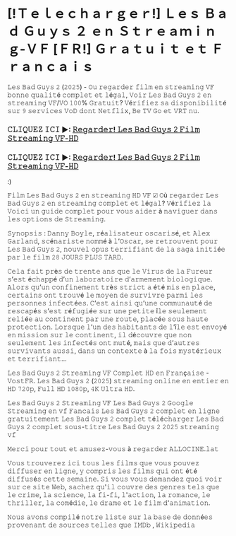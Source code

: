 # [!Ｔｅｌｅｃｈａｒｇｅｒ!] Ｌｅｓ Ｂａｄ Ｇｕｙｓ ２ ｅｎ Ｓｔｒｅａｍｉｎｇ-ＶＦ [ＦＲ!] Ｇｒａｔｕｉｔ ｅｔ Ｆｒａｎｃａｉｓ

𝙻𝚎𝚜 𝙱𝚊𝚍 𝙶𝚞𝚢𝚜 𝟸 (𝟸𝟶𝟸𝟻) - 𝙾𝚞 𝚛𝚎𝚐𝚊𝚛𝚍𝚎𝚛 𝚏𝚒𝚕𝚖 𝚎𝚗 𝚜𝚝𝚛𝚎𝚊𝚖𝚒𝚗𝚐 𝚅𝙵 𝚋𝚘𝚗𝚗𝚎 𝚚𝚞𝚊𝚕𝚒𝚝é 𝚌𝚘𝚖𝚙𝚕𝚎𝚝 𝚎𝚝 𝚕é𝚐𝚊𝚕, 𝚅𝚘𝚒𝚛 𝙻𝚎𝚜 𝙱𝚊𝚍 𝙶𝚞𝚢𝚜 𝟸 𝚎𝚗 𝚜𝚝𝚛𝚎𝚊𝚖𝚒𝚗𝚐 𝚅𝙵/𝚅𝙾 𝟷𝟶𝟶% 𝙶𝚛𝚊𝚝𝚞𝚒𝚝? 𝚅é𝚛𝚒𝚏𝚒𝚎𝚣 𝚜𝚊 𝚍𝚒𝚜𝚙𝚘𝚗𝚒𝚋𝚒𝚕𝚒𝚝é 𝚜𝚞𝚛 𝟿 𝚜𝚎𝚛𝚟𝚒𝚌𝚎𝚜 𝚅𝚘𝙳 𝚍𝚘𝚗𝚝 𝙽𝚎𝚝𝚏𝚕𝚒𝚡, 𝙱𝚎 𝚃𝚅 𝙶𝚘 𝚎𝚝 𝚅𝚁𝚃 𝚗𝚞.

### 𝙲𝙻𝙸𝚀𝚄𝙴𝚉 𝙸𝙲𝙸 ►: [𝚁𝚎𝚐𝚊𝚛𝚍𝚎𝚛! 𝙻𝚎𝚜 𝙱𝚊𝚍 𝙶𝚞𝚢𝚜 𝟸 𝙵𝚒𝚕𝚖 𝚂𝚝𝚛𝚎𝚊𝚖𝚒𝚗𝚐 𝚅𝙵-𝙷𝙳](https://t.co/kHIxnwHJuB)

### 𝙲𝙻𝙸𝚀𝚄𝙴𝚉 𝙸𝙲𝙸 ►: [𝚁𝚎𝚐𝚊𝚛𝚍𝚎𝚛! 𝙻𝚎𝚜 𝙱𝚊𝚍 𝙶𝚞𝚢𝚜 𝟸 𝙵𝚒𝚕𝚖 𝚂𝚝𝚛𝚎𝚊𝚖𝚒𝚗𝚐 𝚅𝙵-𝙷𝙳](https://t.co/kHIxnwHJuB)


:)

𝙵𝚒𝚕𝚖 𝙻𝚎𝚜 𝙱𝚊𝚍 𝙶𝚞𝚢𝚜 𝟸 𝚎𝚗 𝚜𝚝𝚛𝚎𝚊𝚖𝚒𝚗𝚐 𝙷𝙳 𝚅𝙵 ☑ 𝙾ù 𝚛𝚎𝚐𝚊𝚛𝚍𝚎𝚛 𝙻𝚎𝚜 𝙱𝚊𝚍 𝙶𝚞𝚢𝚜 𝟸 𝚎𝚗 𝚜𝚝𝚛𝚎𝚊𝚖𝚒𝚗𝚐 𝚌𝚘𝚖𝚙𝚕𝚎𝚝 𝚎𝚝 𝚕é𝚐𝚊𝚕? 𝚅é𝚛𝚒𝚏𝚒𝚎𝚣 𝚕𝚊 𝚅𝚘𝚒𝚌𝚒 𝚞𝚗 𝚐𝚞𝚒𝚍𝚎 𝚌𝚘𝚖𝚙𝚕𝚎𝚝 𝚙𝚘𝚞𝚛 𝚟𝚘𝚞𝚜 𝚊𝚒𝚍𝚎𝚛 à 𝚗𝚊𝚟𝚒𝚐𝚞𝚎𝚛 𝚍𝚊𝚗𝚜 𝚕𝚎𝚜 𝚘𝚙𝚝𝚒𝚘𝚗𝚜 𝚍𝚎 𝚂𝚝𝚛𝚎𝚊𝚖𝚒𝚗𝚐.

𝚂𝚢𝚗𝚘𝚙𝚜𝚒𝚜 : 𝙳𝚊𝚗𝚗𝚢 𝙱𝚘𝚢𝚕𝚎, 𝚛é𝚊𝚕𝚒𝚜𝚊𝚝𝚎𝚞𝚛 𝚘𝚜𝚌𝚊𝚛𝚒𝚜é, 𝚎𝚝 𝙰𝚕𝚎𝚡 𝙶𝚊𝚛𝚕𝚊𝚗𝚍, 𝚜𝚌é𝚗𝚊𝚛𝚒𝚜𝚝𝚎 𝚗𝚘𝚖𝚖é à 𝚕’𝙾𝚜𝚌𝚊𝚛, 𝚜𝚎 𝚛𝚎𝚝𝚛𝚘𝚞𝚟𝚎𝚗𝚝 𝚙𝚘𝚞𝚛 𝙻𝚎𝚜 𝙱𝚊𝚍 𝙶𝚞𝚢𝚜 𝟸, 𝚗𝚘𝚞𝚟𝚎𝚕 𝚘𝚙𝚞𝚜 𝚝𝚎𝚛𝚛𝚒𝚏𝚒𝚊𝚗𝚝 𝚍𝚎 𝚕𝚊 𝚜𝚊𝚐𝚊 𝚒𝚗𝚒𝚝𝚒é𝚎 𝚙𝚊𝚛 𝚕𝚎 𝚏𝚒𝚕𝚖 𝟸𝟾 𝙹𝙾𝚄𝚁𝚂 𝙿𝙻𝚄𝚂 𝚃𝙰𝚁𝙳.

𝙲𝚎𝚕𝚊 𝚏𝚊𝚒𝚝 𝚙𝚛è𝚜 𝚍𝚎 𝚝𝚛𝚎𝚗𝚝𝚎 𝚊𝚗𝚜 𝚚𝚞𝚎 𝚕𝚎 𝚅𝚒𝚛𝚞𝚜 𝚍𝚎 𝚕𝚊 𝙵𝚞𝚛𝚎𝚞𝚛 𝚜’𝚎𝚜𝚝 é𝚌𝚑𝚊𝚙𝚙é 𝚍’𝚞𝚗 𝚕𝚊𝚋𝚘𝚛𝚊𝚝𝚘𝚒𝚛𝚎 𝚍’𝚊𝚛𝚖𝚎𝚖𝚎𝚗𝚝 𝚋𝚒𝚘𝚕𝚘𝚐𝚒𝚚𝚞𝚎. 𝙰𝚕𝚘𝚛𝚜 𝚚𝚞’𝚞𝚗 𝚌𝚘𝚗𝚏𝚒𝚗𝚎𝚖𝚎𝚗𝚝 𝚝𝚛è𝚜 𝚜𝚝𝚛𝚒𝚌𝚝 𝚊 é𝚝é 𝚖𝚒𝚜 𝚎𝚗 𝚙𝚕𝚊𝚌𝚎, 𝚌𝚎𝚛𝚝𝚊𝚒𝚗𝚜 𝚘𝚗𝚝 𝚝𝚛𝚘𝚞𝚟é 𝚕𝚎 𝚖𝚘𝚢𝚎𝚗 𝚍𝚎 𝚜𝚞𝚛𝚟𝚒𝚟𝚛𝚎 𝚙𝚊𝚛𝚖𝚒 𝚕𝚎𝚜 𝚙𝚎𝚛𝚜𝚘𝚗𝚗𝚎𝚜 𝚒𝚗𝚏𝚎𝚌𝚝é𝚎𝚜. 𝙲’𝚎𝚜𝚝 𝚊𝚒𝚗𝚜𝚒 𝚚𝚞’𝚞𝚗𝚎 𝚌𝚘𝚖𝚖𝚞𝚗𝚊𝚞𝚝é 𝚍𝚎 𝚛𝚎𝚜𝚌𝚊𝚙é𝚜 𝚜’𝚎𝚜𝚝 𝚛é𝚏𝚞𝚐𝚒é𝚎 𝚜𝚞𝚛 𝚞𝚗𝚎 𝚙𝚎𝚝𝚒𝚝𝚎 î𝚕𝚎 𝚜𝚎𝚞𝚕𝚎𝚖𝚎𝚗𝚝 𝚛𝚎𝚕𝚒é𝚎 𝚊𝚞 𝚌𝚘𝚗𝚝𝚒𝚗𝚎𝚗𝚝 𝚙𝚊𝚛 𝚞𝚗𝚎 𝚛𝚘𝚞𝚝𝚎, 𝚙𝚕𝚊𝚌é𝚎 𝚜𝚘𝚞𝚜 𝚑𝚊𝚞𝚝𝚎 𝚙𝚛𝚘𝚝𝚎𝚌𝚝𝚒𝚘𝚗. 𝙻𝚘𝚛𝚜𝚚𝚞𝚎 𝚕’𝚞𝚗 𝚍𝚎𝚜 𝚑𝚊𝚋𝚒𝚝𝚊𝚗𝚝𝚜 𝚍𝚎 𝚕’î𝚕𝚎 𝚎𝚜𝚝 𝚎𝚗𝚟𝚘𝚢é 𝚎𝚗 𝚖𝚒𝚜𝚜𝚒𝚘𝚗 𝚜𝚞𝚛 𝚕𝚎 𝚌𝚘𝚗𝚝𝚒𝚗𝚎𝚗𝚝, 𝚒𝚕 𝚍é𝚌𝚘𝚞𝚟𝚛𝚎 𝚚𝚞𝚎 𝚗𝚘𝚗 𝚜𝚎𝚞𝚕𝚎𝚖𝚎𝚗𝚝 𝚕𝚎𝚜 𝚒𝚗𝚏𝚎𝚌𝚝é𝚜 𝚘𝚗𝚝 𝚖𝚞𝚝é, 𝚖𝚊𝚒𝚜 𝚚𝚞𝚎 𝚍’𝚊𝚞𝚝𝚛𝚎𝚜 𝚜𝚞𝚛𝚟𝚒𝚟𝚊𝚗𝚝𝚜 𝚊𝚞𝚜𝚜𝚒, 𝚍𝚊𝚗𝚜 𝚞𝚗 𝚌𝚘𝚗𝚝𝚎𝚡𝚝𝚎 à 𝚕𝚊 𝚏𝚘𝚒𝚜 𝚖𝚢𝚜𝚝é𝚛𝚒𝚎𝚞𝚡 𝚎𝚝 𝚝𝚎𝚛𝚛𝚒𝚏𝚒𝚊𝚗𝚝…

𝙻𝚎𝚜 𝙱𝚊𝚍 𝙶𝚞𝚢𝚜 𝟸 𝚂𝚝𝚛𝚎𝚊𝚖𝚒𝚗𝚐 𝚅𝙵 𝙲𝚘𝚖𝚙𝚕𝚎𝚝 𝙷𝙳 𝚎𝚗 𝙵𝚛𝚊𝚗ç𝚊𝚒𝚜𝚎 - 𝚅𝚘𝚜𝚝𝙵𝚁. 𝙻𝚎𝚜 𝙱𝚊𝚍 𝙶𝚞𝚢𝚜 𝟸 (𝟸𝟶𝟸𝟻) 𝚜𝚝𝚛𝚎𝚊𝚖𝚒𝚗𝚐 𝚘𝚗𝚕𝚒𝚗𝚎 𝚎𝚗 𝚎𝚗𝚝𝚒𝚎𝚛 𝚎𝚗 𝙷𝙳 𝟽𝟸𝟶𝚙, 𝙵𝚞𝚕𝚕 𝙷𝙳 𝟷𝟶𝟾𝟶𝚙, 𝟺𝙺 𝚄𝚕𝚝𝚛𝚊 𝙷𝙳.

𝙻𝚎𝚜 𝙱𝚊𝚍 𝙶𝚞𝚢𝚜 𝟸 𝚂𝚝𝚛𝚎𝚊𝚖𝚒𝚗𝚐 𝚅𝙵
𝙻𝚎𝚜 𝙱𝚊𝚍 𝙶𝚞𝚢𝚜 𝟸 𝙶𝚘𝚘𝚐𝚕𝚎 𝚂𝚝𝚛𝚎𝚊𝚖𝚒𝚗𝚐 𝚎𝚗 𝚟𝚏 𝙵𝚊𝚗𝚌𝚊𝚒𝚜
𝙻𝚎𝚜 𝙱𝚊𝚍 𝙶𝚞𝚢𝚜 𝟸 𝚌𝚘𝚖𝚙𝚕𝚎𝚝 𝚎𝚗 𝚕𝚒𝚐𝚗𝚎 𝚐𝚛𝚊𝚝𝚞𝚒𝚝𝚎𝚖𝚎𝚗𝚝
𝙻𝚎𝚜 𝙱𝚊𝚍 𝙶𝚞𝚢𝚜 𝟸 𝚌𝚘𝚖𝚙𝚕𝚎𝚝 𝚝é𝚕é𝚌𝚑𝚊𝚛𝚐𝚎𝚛
𝙻𝚎𝚜 𝙱𝚊𝚍 𝙶𝚞𝚢𝚜 𝟸 𝚌𝚘𝚖𝚙𝚕𝚎𝚝 𝚜𝚘𝚞𝚜-𝚝𝚒𝚝𝚛𝚎
𝙻𝚎𝚜 𝙱𝚊𝚍 𝙶𝚞𝚢𝚜 𝟸 𝟸𝟶𝟸𝟻 𝚜𝚝𝚛𝚎𝚊𝚖𝚒𝚗𝚐 𝚟𝚏

𝙼𝚎𝚛𝚌𝚒 𝚙𝚘𝚞𝚛 𝚝𝚘𝚞𝚝 𝚎𝚝 𝚊𝚖𝚞𝚜𝚎𝚣-𝚟𝚘𝚞𝚜 à 𝚛𝚎𝚐𝚊𝚛𝚍𝚎𝚛 𝙰𝙻𝙻𝙾𝙲𝙸𝙽𝙴.𝚕𝚊𝚝

𝚅𝚘𝚞𝚜 𝚝𝚛𝚘𝚞𝚟𝚎𝚛𝚎𝚣 𝚒𝚌𝚒 𝚝𝚘𝚞𝚜 𝚕𝚎𝚜 𝚏𝚒𝚕𝚖𝚜 𝚚𝚞𝚎 𝚟𝚘𝚞𝚜 𝚙𝚘𝚞𝚟𝚎𝚣 𝚍𝚒𝚏𝚏𝚞𝚜𝚎𝚛 𝚎𝚗 𝚕𝚒𝚐𝚗𝚎, 𝚢 𝚌𝚘𝚖𝚙𝚛𝚒𝚜 𝚕𝚎𝚜 𝚏𝚒𝚕𝚖𝚜 𝚚𝚞𝚒 𝚘𝚗𝚝 é𝚝é 𝚍𝚒𝚏𝚏𝚞𝚜é𝚜 𝚌𝚎𝚝𝚝𝚎 𝚜𝚎𝚖𝚊𝚒𝚗𝚎. 𝚂𝚒 𝚟𝚘𝚞𝚜 𝚟𝚘𝚞𝚜 𝚍𝚎𝚖𝚊𝚗𝚍𝚎𝚣 𝚚𝚞𝚘𝚒 𝚟𝚘𝚒𝚛 𝚜𝚞𝚛 𝚌𝚎 𝚜𝚒𝚝𝚎 𝚆𝚎𝚋, 𝚜𝚊𝚌𝚑𝚎𝚣 𝚚𝚞'𝚒𝚕 𝚌𝚘𝚞𝚟𝚛𝚎 𝚍𝚎𝚜 𝚐𝚎𝚗𝚛𝚎𝚜 𝚝𝚎𝚕𝚜 𝚚𝚞𝚎 𝚕𝚎 𝚌𝚛𝚒𝚖𝚎, 𝚕𝚊 𝚜𝚌𝚒𝚎𝚗𝚌𝚎, 𝚕𝚊 𝚏𝚒-𝚏𝚒, 𝚕'𝚊𝚌𝚝𝚒𝚘𝚗, 𝚕𝚊 𝚛𝚘𝚖𝚊𝚗𝚌𝚎, 𝚕𝚎 𝚝𝚑𝚛𝚒𝚕𝚕𝚎𝚛, 𝚕𝚊 𝚌𝚘𝚖é𝚍𝚒𝚎, 𝚕𝚎 𝚍𝚛𝚊𝚖𝚎 𝚎𝚝 𝚕𝚎 𝚏𝚒𝚕𝚖 𝚍'𝚊𝚗𝚒𝚖𝚊𝚝𝚒𝚘𝚗.

𝙽𝚘𝚞𝚜 𝚊𝚟𝚘𝚗𝚜 𝚌𝚘𝚖𝚙𝚒𝚕é 𝚗𝚘𝚝𝚛𝚎 𝚕𝚒𝚜𝚝𝚎 𝚜𝚞𝚛 𝚕𝚊 𝚋𝚊𝚜𝚎 𝚍𝚎 𝚍𝚘𝚗𝚗é𝚎𝚜 𝚙𝚛𝚘𝚟𝚎𝚗𝚊𝚗𝚝 𝚍𝚎 𝚜𝚘𝚞𝚛𝚌𝚎𝚜 𝚝𝚎𝚕𝚕𝚎𝚜 𝚚𝚞𝚎 𝙸𝙼𝙳𝚋 , 𝚆𝚒𝚔𝚒𝚙𝚎𝚍𝚒𝚊
